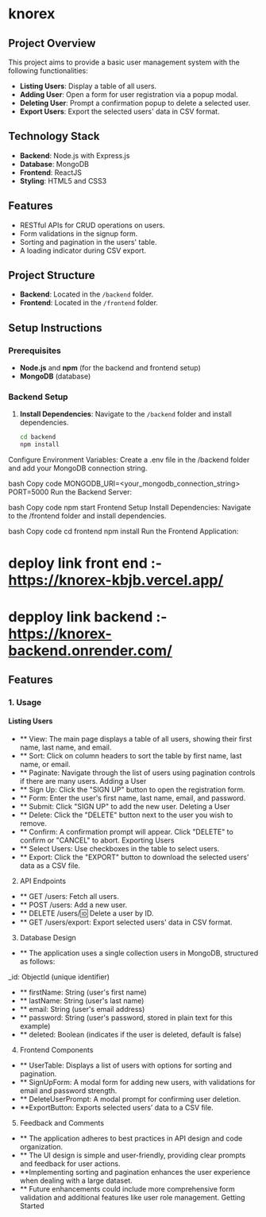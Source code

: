 # knorex

## Project Overview

This project aims to provide a basic user management system with the following functionalities:

- **Listing Users**: Display a table of all users.
- **Adding User**: Open a form for user registration via a popup modal.
- **Deleting User**: Prompt a confirmation popup to delete a selected user.
- **Export Users**: Export the selected users' data in CSV format.

## Technology Stack

- **Backend**: Node.js with Express.js
- **Database**: MongoDB
- **Frontend**: ReactJS
- **Styling**: HTML5 and CSS3

## Features

- RESTful APIs for CRUD operations on users.
- Form validations in the signup form.
- Sorting and pagination in the users' table.
- A loading indicator during CSV export.

## Project Structure

- **Backend**: Located in the `/backend` folder.
- **Frontend**: Located in the `/frontend` folder.

## Setup Instructions

### Prerequisites

- **Node.js** and **npm** (for the backend and frontend setup)
- **MongoDB** (database)

### Backend Setup

1. **Install Dependencies**: Navigate to the `/backend` folder and install dependencies.
   ```bash
   cd backend
   npm install
Configure Environment Variables: Create a .env file in the /backend folder and add your MongoDB connection string.

bash
Copy code
MONGODB_URI=<your_mongodb_connection_string>
PORT=5000
Run the Backend Server:

bash
Copy code
npm start
Frontend Setup
Install Dependencies: Navigate to the /frontend folder and install dependencies.

bash
Copy code
cd frontend
npm install
Run the Frontend Application:


# deploy link front end :- https://knorex-kbjb.vercel.app/
# depploy link backend :- https://knorex-backend.onrender.com/


## Features
### 1. Usage
#### Listing Users
- ** View: The main page displays a table of all users, showing their first name, last name, and email.
- ** Sort: Click on column headers to sort the table by first name, last name, or email.
- ** Paginate: Navigate through the list of users using pagination controls if there are many users.
Adding a User
- ** Sign Up: Click the "SIGN UP" button to open the registration form.
- ** Form: Enter the user's first name, last name, email, and password.
- ** Submit: Click "SIGN UP" to add the new user.
Deleting a User
- ** Delete: Click the "DELETE" button next to the user you wish to remove.
- ** Confirm: A confirmation prompt will appear. Click "DELETE" to confirm or "CANCEL" to abort.
Exporting Users
- ** Select Users: Use checkboxes in the table to select users.
- ** Export: Click the "EXPORT" button to download the selected users’ data as a CSV file.
2. API Endpoints
- ** GET /users: Fetch all users.
- ** POST /users: Add a new user.
- ** DELETE /users/:id: Delete a user by ID.
- ** GET /users/export: Export selected users' data in CSV format.
3. Database Design
- ** The application uses a single collection users in MongoDB, structured as follows:

_id: ObjectId (unique identifier)
- ** firstName: String (user's first name)
- ** lastName: String (user's last name)
- ** email: String (user's email address)
- ** password: String (user's password, stored in plain text for this example)
- ** deleted: Boolean (indicates if the user is deleted, default is false)
4. Frontend Components
- ** UserTable: Displays a list of users with options for sorting and pagination.
- ** SignUpForm: A modal form for adding new users, with validations for email and password strength.
- ** DeleteUserPrompt: A modal prompt for confirming user deletion.
- **ExportButton: Exports selected users’ data to a CSV file.
5. Feedback and Comments
- ** The application adheres to best practices in API design and code organization.
- ** The UI design is simple and user-friendly, providing clear prompts and feedback for user actions.
- **Implementing sorting and pagination enhances the user experience when dealing with a large dataset.
- ** Future enhancements could include more comprehensive form validation and additional features like user role management.
Getting Started
